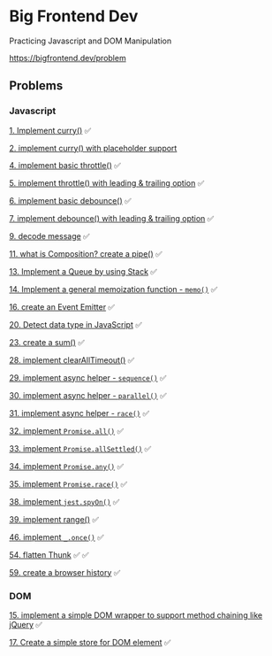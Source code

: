 # Big Frontend Dev

Practicing Javascript and DOM Manipulation

https://bigfrontend.dev/problem

## Problems

### Javascript
[1. Implement curry()](https://bigfrontend.dev/problem/implement-curry) ✅

[2. implement curry() with placeholder support](https://bigfrontend.dev/problem/implement-curry-with-placeholder)

[4. implement basic throttle()](https://bigfrontend.dev/problem/implement-basic-throttle) ✅

[5. implement throttle() with leading & trailing option](https://bigfrontend.dev/problem/implement-throttle-with-leading-and-trailing-option) ✅

[6. implement basic debounce()](https://bigfrontend.dev/problem/implement-basic-debounce) ✅

[7. implement debounce() with leading & trailing option](https://bigfrontend.dev/problem/implement-debounce-with-leading-and-trailing-option) ✅

[9. decode message](https://bigfrontend.dev/problem/decode-message) ✅

[11. what is Composition? create a pipe()](https://bigfrontend.dev/problem/what-is-composition-create-a-pipe) ✅

[13. Implement a Queue by using Stack](https://bigfrontend.dev/problem/implement-a-queue-by-using-stack) ✅

[14. Implement a general memoization function - `memo()`](https://bigfrontend.dev/problem/implement-general-memoization-function) ✅

[16. create an Event Emitter](https://bigfrontend.dev/problem/create-an-Event-Emitter) ✅

[20. Detect data type in JavaScript](https://bigfrontend.dev/problem/detect-data-type-in-JavaScript) ✅

[23. create a sum()](https://bigfrontend.dev/problem/create-a-sum) ✅

[28. implement clearAllTimeout()](https://bigfrontend.dev/problem/implement-clearAllTimeout) ✅

[29. implement async helper - `sequence()`](https://bigfrontend.dev/problem/implement-async-helper-sequence) ✅

[30. implement async helper - `parallel()`](https://bigfrontend.dev/problem/implement-async-helper-parallel) ✅

[31. implement async helper - `race()`](https://bigfrontend.dev/problem/implement-async-helper-race) ✅

[32. implement `Promise.all()`](https://bigfrontend.dev/problem/implement-Promise-all) ✅

[33. implement `Promise.allSettled()`](https://bigfrontend.dev/problem/implement-Promise-allSettled) ✅

[34. implement `Promise.any()`](https://bigfrontend.dev/problem/implement-Promise-any) ✅

[35. implement `Promise.race()`](https://bigfrontend.dev/problem/implement-Promise-race) ✅

[38. implement `jest.spyOn()`](https://bigfrontend.dev/problem/implement-spyOn) ✅

[39. implement range()](https://bigfrontend.dev/problem/implement-range) ✅

[46. implement `_.once()`](https://bigfrontend.dev/problem/implement-once) ✅

[54. flatten Thunk](https://bigfrontend.dev/problem/flatten-Thunk) ✅ ✅

[59. create a browser history](https://bigfrontend.dev/problem/create-a-browser-history) ✅

### DOM
[15. implement a simple DOM wrapper to support method chaining like jQuery](https://bigfrontend.dev/problem/implement-a-simple-DOM-wrapper-to-support-method-chaining-like-jQuery) ✅

[17. Create a simple store for DOM element](https://bigfrontend.dev/problem/create-a-simple-store-for-DOM-node) ✅

